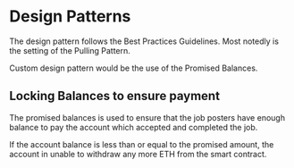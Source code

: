 # Design Patterns

The design pattern follows the Best Practices Guidelines.
Most notedly is the setting of the Pulling Pattern.

Custom design pattern would be the use of the Promised Balances.

## Locking Balances to ensure payment

The promised balances is used to ensure that the job posters have enough balance to pay the account which accepted and completed the job.

If the account balance is less than or equal to the promised amount, the account in unable to withdraw any more ETH from the smart contract.